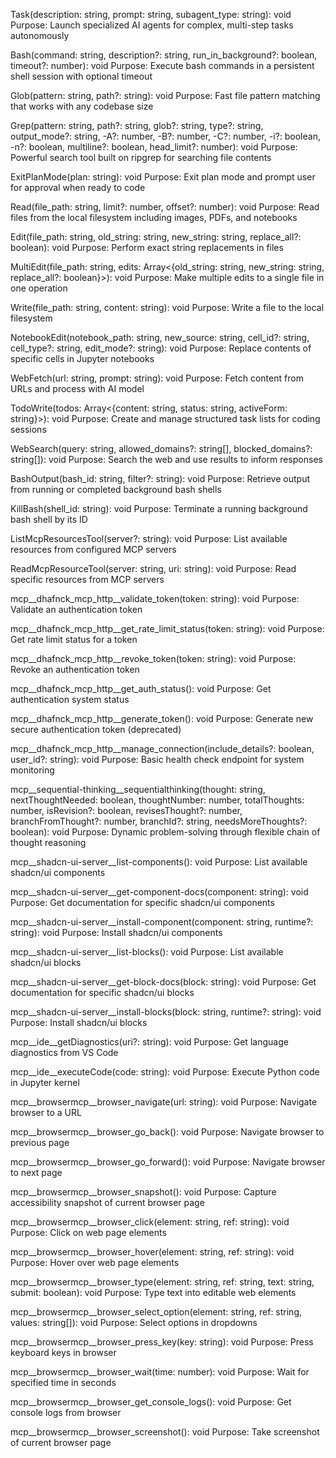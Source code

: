 Task(description: string, prompt: string, subagent_type: string): void
Purpose: Launch specialized AI agents for complex, multi-step tasks
autonomously

Bash(command: string, description?: string, run_in_background?:
boolean, timeout?: number): void
Purpose: Execute bash commands in a persistent shell session with
optional timeout

Glob(pattern: string, path?: string): void
Purpose: Fast file pattern matching that works with any codebase size

Grep(pattern: string, path?: string, glob?: string, type?: string,
output_mode?: string, -A?: number, -B?: number, -C?: number, -i?:
boolean, -n?: boolean, multiline?: boolean, head_limit?: number): void
Purpose: Powerful search tool built on ripgrep for searching file
contents

ExitPlanMode(plan: string): void
Purpose: Exit plan mode and prompt user for approval when ready to code

Read(file_path: string, limit?: number, offset?: number): void
Purpose: Read files from the local filesystem including images, PDFs,
and notebooks

Edit(file_path: string, old_string: string, new_string: string,
replace_all?: boolean): void
Purpose: Perform exact string replacements in files

MultiEdit(file_path: string, edits: Array<{old_string: string,
new_string: string, replace_all?: boolean}>): void
Purpose: Make multiple edits to a single file in one operation

Write(file_path: string, content: string): void
Purpose: Write a file to the local filesystem

NotebookEdit(notebook_path: string, new_source: string, cell_id?:
string, cell_type?: string, edit_mode?: string): void
Purpose: Replace contents of specific cells in Jupyter notebooks

WebFetch(url: string, prompt: string): void
Purpose: Fetch content from URLs and process with AI model

TodoWrite(todos: Array<{content: string, status: string, activeForm:
string}>): void
Purpose: Create and manage structured task lists for coding sessions

WebSearch(query: string, allowed_domains?: string[], blocked_domains?:
string[]): void
Purpose: Search the web and use results to inform responses

BashOutput(bash_id: string, filter?: string): void
Purpose: Retrieve output from running or completed background bash
shells

KillBash(shell_id: string): void
Purpose: Terminate a running background bash shell by its ID

ListMcpResourcesTool(server?: string): void
Purpose: List available resources from configured MCP servers

ReadMcpResourceTool(server: string, uri: string): void
Purpose: Read specific resources from MCP servers

mcp__dhafnck_mcp_http__validate_token(token: string): void
Purpose: Validate an authentication token

mcp__dhafnck_mcp_http__get_rate_limit_status(token: string): void
Purpose: Get rate limit status for a token

mcp__dhafnck_mcp_http__revoke_token(token: string): void
Purpose: Revoke an authentication token

mcp__dhafnck_mcp_http__get_auth_status(): void
Purpose: Get authentication system status

mcp__dhafnck_mcp_http__generate_token(): void
Purpose: Generate new secure authentication token (deprecated)

mcp__dhafnck_mcp_http__manage_connection(include_details?: boolean,
user_id?: string): void
Purpose: Basic health check endpoint for system monitoring

mcp__sequential-thinking__sequentialthinking(thought: string,
nextThoughtNeeded: boolean, thoughtNumber: number, totalThoughts:
number, isRevision?: boolean, revisesThought?: number,
branchFromThought?: number, branchId?: string, needsMoreThoughts?:
boolean): void
Purpose: Dynamic problem-solving through flexible chain of thought
reasoning

mcp__shadcn-ui-server__list-components(): void
Purpose: List available shadcn/ui components

mcp__shadcn-ui-server__get-component-docs(component: string): void
Purpose: Get documentation for specific shadcn/ui components

mcp__shadcn-ui-server__install-component(component: string, runtime?:
string): void
Purpose: Install shadcn/ui components

mcp__shadcn-ui-server__list-blocks(): void
Purpose: List available shadcn/ui blocks

mcp__shadcn-ui-server__get-block-docs(block: string): void
Purpose: Get documentation for specific shadcn/ui blocks

mcp__shadcn-ui-server__install-blocks(block: string, runtime?: string):
void
Purpose: Install shadcn/ui blocks

mcp__ide__getDiagnostics(uri?: string): void
Purpose: Get language diagnostics from VS Code

mcp__ide__executeCode(code: string): void
Purpose: Execute Python code in Jupyter kernel

mcp__browsermcp__browser_navigate(url: string): void
Purpose: Navigate browser to a URL

mcp__browsermcp__browser_go_back(): void
Purpose: Navigate browser to previous page

mcp__browsermcp__browser_go_forward(): void
Purpose: Navigate browser to next page

mcp__browsermcp__browser_snapshot(): void
Purpose: Capture accessibility snapshot of current browser page

mcp__browsermcp__browser_click(element: string, ref: string): void
Purpose: Click on web page elements

mcp__browsermcp__browser_hover(element: string, ref: string): void
Purpose: Hover over web page elements

mcp__browsermcp__browser_type(element: string, ref: string, text:
string, submit: boolean): void
Purpose: Type text into editable web elements

mcp__browsermcp__browser_select_option(element: string, ref: string,
values: string[]): void
Purpose: Select options in dropdowns

mcp__browsermcp__browser_press_key(key: string): void
Purpose: Press keyboard keys in browser

mcp__browsermcp__browser_wait(time: number): void
Purpose: Wait for specified time in seconds

mcp__browsermcp__browser_get_console_logs(): void
Purpose: Get console logs from browser

mcp__browsermcp__browser_screenshot(): void
Purpose: Take screenshot of current browser page